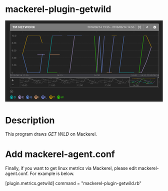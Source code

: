 # mackerel-plugin-getwild

![](doc/getwild.png)

# Description

This program draws _GET WILD_ on Mackerel.

# Add mackerel-agent.conf

Finally, if you want to get linux metrics via Mackerel, please edit mackerel-agent.conf. For example is below.

[plugin.metrics.getwild]
command = "mackerel-plugin-getwild.rb"
